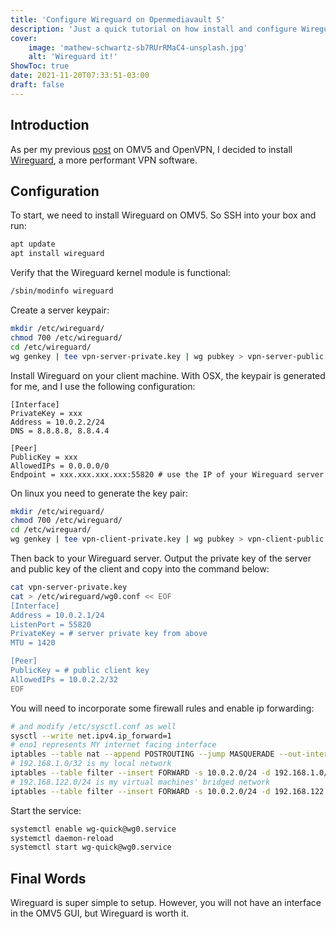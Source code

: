 ```yaml
---
title: 'Configure Wireguard on Openmediavault 5'
description: 'Just a quick tutorial on how install and configure Wireguard on Debian (OMV5).'
cover:
    image: 'mathew-schwartz-sb7RUrRMaC4-unsplash.jpg'
    alt: 'Wireguard it!'
ShowToc: true
date: 2021-11-20T07:33:51-03:00
draft: false
---
```


## Introduction
As per my previous [post](https://jessequinn.info/posts/openmediavault-openvpn/) on OMV5 and OpenVPN, I decided to install [Wireguard](https://www.wireguard.com/), a more performant VPN software.

## Configuration
To start, we need to install Wireguard on OMV5. So SSH into your box and run:

```bash
apt update
apt install wireguard
```

Verify that the Wireguard kernel module is functional:

```bash
/sbin/modinfo wireguard
```

Create a server keypair:

```bash
mkdir /etc/wireguard/
chmod 700 /etc/wireguard/
cd /etc/wireguard/
wg genkey | tee vpn-server-private.key | wg pubkey > vpn-server-public.key
```

Install Wireguard on your client machine. With OSX, the keypair is generated for me, and I use the following configuration:

```
[Interface]
PrivateKey = xxx
Address = 10.0.2.2/24
DNS = 8.8.8.8, 8.8.4.4

[Peer]
PublicKey = xxx
AllowedIPs = 0.0.0.0/0
Endpoint = xxx.xxx.xxx.xxx:55820 # use the IP of your Wireguard server
```

On linux you need to generate the key pair:

```bash
mkdir /etc/wireguard/
chmod 700 /etc/wireguard/
cd /etc/wireguard/
wg genkey | tee vpn-client-private.key | wg pubkey > vpn-client-public.key
```

Then back to your Wireguard server. Output the private key of the server and public key of the client and copy into the command below:

```bash
cat vpn-server-private.key
cat > /etc/wireguard/wg0.conf << EOF
[Interface]
Address = 10.0.2.1/24
ListenPort = 55820
PrivateKey = # server private key from above
MTU = 1420

[Peer]
PublicKey = # public client key
AllowedIPs = 10.0.2.2/32
EOF
```

You will need to incorporate some firewall rules and enable ip forwarding:

```bash
# and modify /etc/sysctl.conf as well
sysctl --write net.ipv4.ip_forward=1
# eno1 represents MY internet facing interface
iptables --table nat --append POSTROUTING --jump MASQUERADE --out-interface eno1
# 192.168.1.0/32 is my local network
iptables --table filter --insert FORWARD -s 10.0.2.0/24 -d 192.168.1.0/32 -j ACCEPT
# 192.168.122.0/24 is my virtual machines' bridged network
iptables --table filter --insert FORWARD -s 10.0.2.0/24 -d 192.168.122.0/24 -j ACCEPT
```

Start the service:

```bash
systemctl enable wg-quick@wg0.service
systemctl daemon-reload
systemctl start wg-quick@wg0.service
```

## Final Words
Wireguard is super simple to setup. However, you will not have an interface in the OMV5 GUI, but Wireguard is worth it.
